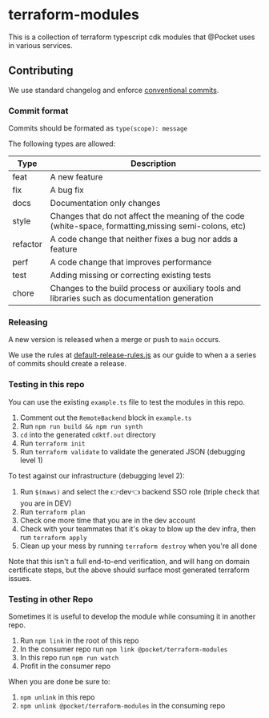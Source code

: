 # terraform-modules

This is a collection of terraform typescript cdk modules
that @Pocket uses in various services.

## Contributing

We use standard changelog and enforce [conventional commits](https://www.conventionalcommits.org/).

### Commit format

Commits should be formated as `type(scope): message`

The following types are allowed:

| Type | Description |
|---|---|
| feat | A new feature |
| fix | A bug fix |
| docs | Documentation only changes |
| style | Changes that do not affect the meaning of the code (white-space, formatting,missing semi-colons, etc) |
| refactor | A code change that neither fixes a bug nor adds a feature |
| perf | A code change that improves performance |
| test | Adding missing or correcting existing tests |
| chore | Changes to the build process or auxiliary tools and libraries such as documentation generation |

### Releasing

A new version is released when a merge or push to `main` occurs.

We use the rules at [default-release-rules.js](https://github.com/semantic-release/commit-analyzer/blob/master/lib/default-release-rules.js) as our guide to when a a series of commits should create a release.

### Testing in this repo

You can use the existing `example.ts` file to test the modules in this repo.

1. Comment out the `RemoteBackend` block in `example.ts`
2. Run `npm run build && npm run synth`
3. `cd` into the generated `cdktf.out` directory
4. Run `terraform init`
5. Run `terraform validate` to validate the generated JSON (debugging level 1)

To test against our infrastructure (debugging level 2):

1. Run `$(maws)` and select the 👉dev👈 backend SSO role (triple check that you are in DEV)
2. Run `terraform plan`
3. Check one more time that you are in the dev account
4. Check with your teammates that it's okay to blow up the dev infra, then run `terraform apply`
5. Clean up your mess by running `terraform destroy` when you're all done

Note that this isn't a full end-to-end verification, and will hang on domain certificate steps, but the above should surface most generated terraform issues.

### Testing in other Repo

Sometimes it is useful to develop the module while consuming it in another repo.

1. Run `npm link` in the root of this repo
2. In the consumer repo run `npm link @pocket/terraform-modules`
3. In this repo run `npm run watch`
4. Profit in the consumer repo

When you are done be sure to:
1. `npm unlink` in this repo
2. `npm unlink @pocket/terraform-modules` in the consuming repo
